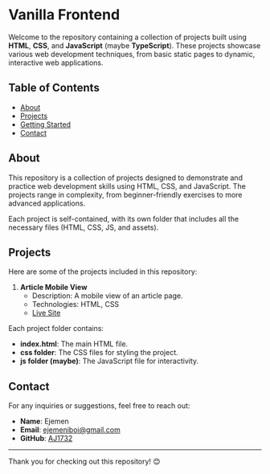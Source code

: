 # Vanilla Frontend

Welcome to the repository containing a collection of projects built using **HTML**, **CSS**, and **JavaScript** (maybe **TypeScript**). These projects showcase various web development techniques, from basic static pages to dynamic, interactive web applications.

## Table of Contents

- [About](#about)
- [Projects](#projects)
- [Getting Started](#getting-started)
- [Contact](#contact)

## About

This repository is a collection of projects designed to demonstrate and practice web development skills using HTML, CSS, and JavaScript. The projects range in complexity, from beginner-friendly exercises to more advanced applications.

Each project is self-contained, with its own folder that includes all the necessary files (HTML, CSS, JS, and assets).

## Projects

Here are some of the projects included in this repository:

1. **Article Mobile View**
   - Description: A mobile view of an article page.
   - Technologies: HTML, CSS
   - [Live Site](https://1732-article-mobile-view.netlify.app/)

<!-- 2. **Project Name 2**
   - Description: Brief description of what the project does.
   - Technologies: HTML, CSS, JavaScript

3. **Project Name 3**
   - Description: Brief description of what the project does.
   - Technologies: HTML, CSS, JavaScript -->


Each project folder contains:

- **index.html**: The main HTML file.
- **css folder**: The CSS files for styling the project.
- **js folder (maybe)**: The JavaScript file for interactivity.

## Contact

For any inquiries or suggestions, feel free to reach out:

- **Name**: Ejemen
- **Email**: [ejemeniboi@gmail.com](mailto:ejemeniboi@gmail.com)
- **GitHub**: [AJ1732](https://github.com/AJ1732)

---

Thank you for checking out this repository! 😊
